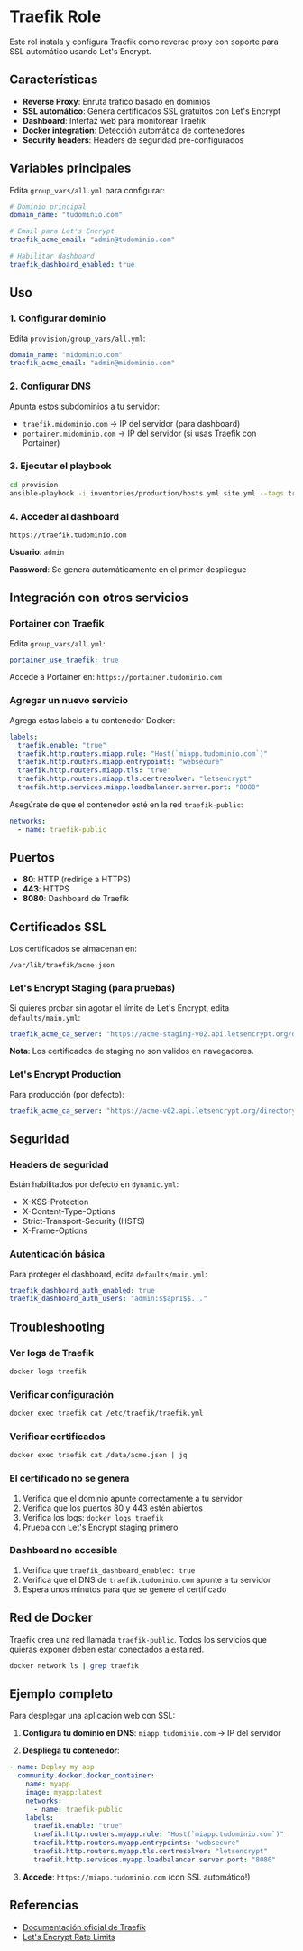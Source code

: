 # Traefik Role

Este rol instala y configura Traefik como reverse proxy con soporte para SSL automático usando Let's Encrypt.

## Características

- **Reverse Proxy**: Enruta tráfico basado en dominios
- **SSL automático**: Genera certificados SSL gratuitos con Let's Encrypt
- **Dashboard**: Interfaz web para monitorear Traefik
- **Docker integration**: Detección automática de contenedores
- **Security headers**: Headers de seguridad pre-configurados

## Variables principales

Edita `group_vars/all.yml` para configurar:

```yaml
# Dominio principal
domain_name: "tudominio.com"

# Email para Let's Encrypt
traefik_acme_email: "admin@tudominio.com"

# Habilitar dashboard
traefik_dashboard_enabled: true
```

## Uso

### 1. Configurar dominio

Edita `provision/group_vars/all.yml`:

```yaml
domain_name: "midominio.com"
traefik_acme_email: "admin@midominio.com"
```

### 2. Configurar DNS

Apunta estos subdominios a tu servidor:

- `traefik.midominio.com` → IP del servidor (para dashboard)
- `portainer.midominio.com` → IP del servidor (si usas Traefik con Portainer)

### 3. Ejecutar el playbook

```bash
cd provision
ansible-playbook -i inventories/production/hosts.yml site.yml --tags traefik
```

### 4. Acceder al dashboard

```
https://traefik.tudominio.com
```

**Usuario**: `admin`

**Password**: Se genera automáticamente en el primer despliegue

## Integración con otros servicios

### Portainer con Traefik

Edita `group_vars/all.yml`:

```yaml
portainer_use_traefik: true
```

Accede a Portainer en: `https://portainer.tudominio.com`

### Agregar un nuevo servicio

Agrega estas labels a tu contenedor Docker:

```yaml
labels:
  traefik.enable: "true"
  traefik.http.routers.miapp.rule: "Host(`miapp.tudominio.com`)"
  traefik.http.routers.miapp.entrypoints: "websecure"
  traefik.http.routers.miapp.tls: "true"
  traefik.http.routers.miapp.tls.certresolver: "letsencrypt"
  traefik.http.services.miapp.loadbalancer.server.port: "8080"
```

Asegúrate de que el contenedor esté en la red `traefik-public`:

```yaml
networks:
  - name: traefik-public
```

## Puertos

- **80**: HTTP (redirige a HTTPS)
- **443**: HTTPS
- **8080**: Dashboard de Traefik

## Certificados SSL

Los certificados se almacenan en:

```
/var/lib/traefik/acme.json
```

### Let's Encrypt Staging (para pruebas)

Si quieres probar sin agotar el límite de Let's Encrypt, edita `defaults/main.yml`:

```yaml
traefik_acme_ca_server: "https://acme-staging-v02.api.letsencrypt.org/directory"
```

**Nota**: Los certificados de staging no son válidos en navegadores.

### Let's Encrypt Production

Para producción (por defecto):

```yaml
traefik_acme_ca_server: "https://acme-v02.api.letsencrypt.org/directory"
```

## Seguridad

### Headers de seguridad

Están habilitados por defecto en `dynamic.yml`:

- X-XSS-Protection
- X-Content-Type-Options
- Strict-Transport-Security (HSTS)
- X-Frame-Options

### Autenticación básica

Para proteger el dashboard, edita `defaults/main.yml`:

```yaml
traefik_dashboard_auth_enabled: true
traefik_dashboard_auth_users: "admin:$$apr1$$..."
```

## Troubleshooting

### Ver logs de Traefik

```bash
docker logs traefik
```

### Verificar configuración

```bash
docker exec traefik cat /etc/traefik/traefik.yml
```

### Verificar certificados

```bash
docker exec traefik cat /data/acme.json | jq
```

### El certificado no se genera

1. Verifica que el dominio apunte correctamente a tu servidor
2. Verifica que los puertos 80 y 443 estén abiertos
3. Verifica los logs: `docker logs traefik`
4. Prueba con Let's Encrypt staging primero

### Dashboard no accesible

1. Verifica que `traefik_dashboard_enabled: true`
2. Verifica que el DNS de `traefik.tudominio.com` apunte a tu servidor
3. Espera unos minutos para que se genere el certificado

## Red de Docker

Traefik crea una red llamada `traefik-public`. Todos los servicios que quieras exponer deben estar conectados a esta red.

```bash
docker network ls | grep traefik
```

## Ejemplo completo

Para desplegar una aplicación web con SSL:

1. **Configura tu dominio en DNS**: `miapp.tudominio.com` → IP del servidor

2. **Despliega tu contenedor**:

```yaml
- name: Deploy my app
  community.docker.docker_container:
    name: myapp
    image: myapp:latest
    networks:
      - name: traefik-public
    labels:
      traefik.enable: "true"
      traefik.http.routers.myapp.rule: "Host(`miapp.tudominio.com`)"
      traefik.http.routers.myapp.entrypoints: "websecure"
      traefik.http.routers.myapp.tls.certresolver: "letsencrypt"
      traefik.http.services.myapp.loadbalancer.server.port: "8080"
```

3. **Accede**: `https://miapp.tudominio.com` (con SSL automático!)

## Referencias

- [Documentación oficial de Traefik](https://doc.traefik.io/traefik/)
- [Let's Encrypt Rate Limits](https://letsencrypt.org/docs/rate-limits/)
